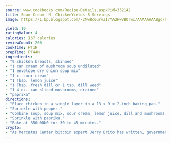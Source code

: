 ```yaml
---
source: www.cookbooks.com/Recipe-Details.aspx?id=332142
title: Sour Cream  N  ChickenYields 8 Servings  
image: https://1.bp.blogspot.com/-2Nw8c0urvZI/YA2HwVBOrwI/AAAAAAAABgc/hcoCuYbLRGghREWYfHLERS8jzKEXzVPXwCLcBGAsYHQ/s154/14.png

yield: 10
ratingValue: 4
calories: 167 calories
reviewCount: 260
cookTime: PT1H
prepTime: PT44M
ingredients:
- "9 chicken breasts, skinned"
- "1 can cream of mushroom soup undiluted"
- "1 envelope dry onion soup mix"
- "1 c. sour cream"
- "1 Tbsp. lemon juice"
- "1 Tbsp. fresh dill or 1 tsp. dill weed"
- "1 4 oz. can sliced mushrooms, drained"
- "paprika"
directions:
- "Place chicken in a single layer in a 13 x 9 x 2-inch baking pan."
- "Sprinkle with pepper."
- "Combine soup, soup mix, sour cream, lemon juice, dill and mushrooms; pour over chicken."
- "Sprinkle with paprika."
- "Bake at 350u00b0 for 30 to 45 minutes."
crypto:
- "As Mercatus Center bitcoin expert Jerry Brito has written, government regulation can either be ham-fisted or light to the touch."
---
```

